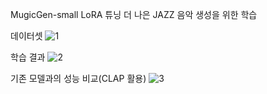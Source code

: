 MugicGen-small LoRA 튜닝
더 나은 JAZZ 음악 생성을 위한 학습

데이터셋
![1](https://github.com/user-attachments/assets/fd91c6f0-8121-406d-a919-0cc4d8bf09f0)


학습 결과
![2](https://github.com/user-attachments/assets/fdda9620-e807-4063-b2a0-4cbf2b398baf)


기존 모델과의 성능 비교(CLAP 활용)
![3](https://github.com/user-attachments/assets/fbbde95b-8dad-41c2-8b88-16aaebdec28a)

